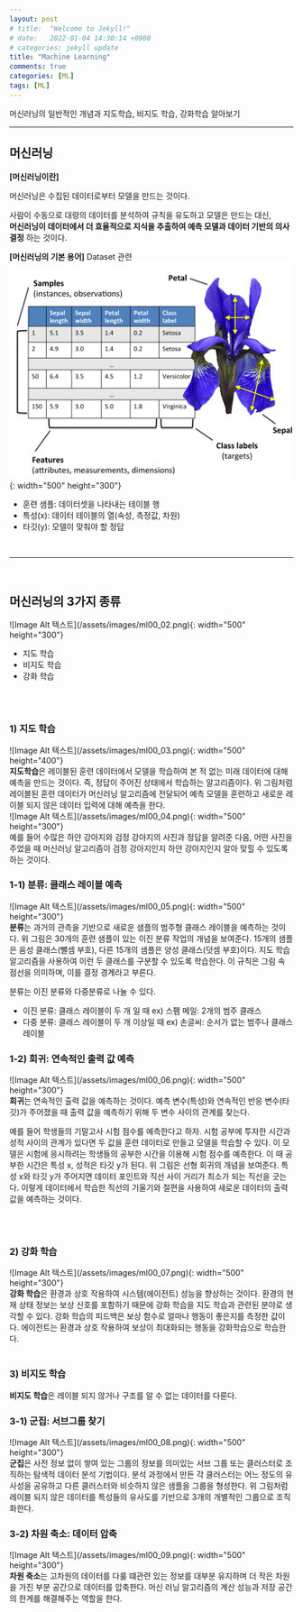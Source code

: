 ```yaml
---
layout: post
# title:  "Welcome to Jekyll!"
# date:   2022-01-04 14:30:14 +0900
# categories: jekyll update
title: "Machine Learning"
comments: true
categories: [ML]
tags: [ML]
---
```


머신러닝의 일반적인 개념과 지도학습, 비지도 학습, 강화학습 알아보기
<br>
<hr>

<h2>머신러닝</h2>
<b>[머신러닝이란]</b>

머신러닝은 수집된 데이터로부터 모델을 만드는 것이다. 

사람이 수동으로 대량의 데이터를 분석하여 규칙을 유도하고 모델은 만드는 대신, <br>
<b>머신러닝이 데이터에서 더 효율적으로 지식을 추출하여 예측 모델과 데이터 기반의 의사 결정</b>
하는 것이다.

<b>[머신러닝의 기본 용어]</b> Dataset 관련
<br>
![Image Alt 텍스트](/assets/images/ml00_01.png){: width="500" height="300"}
<ul>
  <li>훈련 샘플: 데이터셋을 나타내는 테이블 행</li>
  <li>특성(x): 데이터 테이블의 열(속성, 측정값, 차원)</li>
  <li>타깃(y): 모델이 맞춰야 할 정답</li>
</ul>
<br>
<hr>
<br>



<h2> 머신러닝의 3가지 종류 </h2>
![Image Alt 텍스트](/assets/images/ml00_02.png){: width="500" height="300"}
<ul>
  <li>지도 학습</li>
  <li>비지도 학습</li>
  <li>강화 학습</li>
</ul>

<br>
<br>
<h3> 1) 지도 학습 </h3>
![Image Alt 텍스트](/assets/images/ml00_03.png){: width="500" height="400"}

<br>
<b>지도학습</b>은 레이블된 훈련 데이터에서 모델을 학습하여 본 적 없는 미래 데이터에 대해 예측을 만드는 것이다. 즉, 정답이 주어진 상태에서 학습하는 알고리즘이다. 위 그림처럼 레이블된 훈련 데이터가
머신러닝 알고리즘에 전달되어 예측 모델을 훈련하고 새로운 레이블 되지 않은 데이터 입력에 대해
예측을 한다.
<br>
![Image Alt 텍스트](/assets/images/ml00_04.png){: width="500" height="300"}
<br>
예를 들어 수많은 하얀 강아지와 검정 강아지의 사진과 정답을 알려준 다음,
어떤 사진을 주었을 때 머신러닝 알고리즘이 검정 강아지인지 하얀 강아지인지
알아 맞힐 수 있도록 하는 것이다.

<h3>1-1) 분류: 클래스 레이블 예측</h3>
![Image Alt 텍스트](/assets/images/ml00_05.png){: width="500" height="300"}
<br>
<b>분류</b>는 과거의 관측을 기반으로 새로운 샘플의 범주형 클래스 레이블을 예측하는 것이다.
위 그림은 30개의 훈련 샘플이 있는 이진 분류 작업의 개념을 보여준다. 15개의 샘플은 음성 클래스(뺄셈 부호),
다른 15개의 샘플은 양성 클래스(덧셈 부호)이다. 지도 학습 알고리즘을 사용하여 이런 두 클래스를 구분할 수 있도록 학습한다.
이 규칙은 그림 속 점선을 의미하며, 이를 결정 경계라고 부른다.

분류는 이진 분류와 다중분류로 나눌 수 있다.
<ul>
  <li>이진 분류: 클래스 레이블이 두 개 일 때 ex) 스팸 메일: 2개의 범주 클래스</li>
  <li>다중 분류: 클래스 레이블이 두 개 이상일 때 ex) 손글씨: 순서가 없는 범주나 클래스 레이블</li>
</ul>

<h3>1-2) 회귀: 연속적인 출력 값 예측</h3>
![Image Alt 텍스트](/assets/images/ml00_06.png){: width="500" height="300"}
<br>
<b>회귀</b>는 연속적인 출력 값을 예측하는 것이다. 예측 변수(특성)와 연속적인 반응 변수(타깃)가 주어졌을 때
출력 값을 예측하기 위해 두 변수 사이의 관계를 찾는다. 

예를 들어 학생들의 기말고사 시험 점수를 예측한다고 하자. 시험 공부에 투자한 시간과 성적 사이의 관계가 있다면 두 값을 훈련 데이터로 만들고
모델을 학습할 수 있다. 이 모델은 시험에 응시하려는 학생들의 공부한 시간을 이용해 시험 점수를 예측한다. 이 때 공부한 시간은 특성 x, 성적은 타깃 y가 된다.
위 그림은 선형 회귀의 개념을 보여준다. 특성 x와 타깃 y가 주어지면 데이터 포인트와 직선 사이 거리가 최소가 되는 직선을 긋는다. 이렇게 데이터에서 학습한
직선의 기울기와 절편을 사용하여 새로운 데이터의 출력값을 예측하는 것이다.


<br>
<br>
<h3> 2) 강화 학습 </h3>
![Image Alt 텍스트](/assets/images/ml00_07.png){: width="500" height="300"}
<br>
<b>강화 학습</b>은 환경과 상호 작용하여 시스템(에이전트) 성능을 향상하는 것이다. 환경의 현재 상태 정보는 
보상 신호를 포함하기 때문에 강화 학습을 지도 학습과 관련된 분야로 생각할 수 있다. 강화 학습의 피드백은
보상 함수로 얼마나 행동이 좋은지를 측정한 값이다. 에이전트는 환경과 상호 작용하여 보상이 최대화되는 
행동을 강화학습으로 학습한다.


<br>
<br>
<h3> 3) 비지도 학습 </h3>
<b>비지도 학습</b>은 레이블 되지 않거나 구조를 알 수 없는 데이터를 다룬다. 
<h3>3-1) 군집: 서브그룹 찾기</h3>
![Image Alt 텍스트](/assets/images/ml00_08.png){: width="500" height="300"}
<br>
<b>군집</b>은 사전 정보 없이 쌓여 있는 그룹의 정보를 의미있는 서브 그룹 또는 클러스터로 조직하는
탐색적 데이터 분석 기법이다. 분석 과정에서 만든 각 클러스터는 어느 정도의 유사성을 공유하고 다른 클러스터와 
비슷하지 않은 샘플을 그룹을 형성한다. 위 그림처럼 레이블 되지 않은 데이터를 특성들의 유사도를 기반으로 3개의 
개별적인 그룹으로 조직화한다. 
<h3>3-2) 차원 축소: 데이터 압축</h3>
![Image Alt 텍스트](/assets/images/ml00_09.png){: width="500" height="300"}
<br>
<b>차원 축소</b>는 고차원의 데이터를 다룰 떄관련 있는 정보를 대부분 유지하며 더 작은 차원을 가진 부분 공간으로 데이터를 압축한다. 
머신 러닝 알고리즘의 계산 성능과 저장 공간의 한계를 해결해주는 역할을 한다. 
<!-- ![Image Alt 텍스트](/assets/images/ml00_10.png){: width="500" height="300"} -->






<!-- `목차`

`YEAR-MONTH-DAY-title.MARKUP`

Where `YEAR` is a four-digit number, `MONTH` and `DAY` are both two-digit numbers, and `MARKUP` is the file extension representing the format used in the file. After that, include the necessary front matter. Take a look at the source for this post to get an idea about how it works.

Jekyll also offers powerful support for code snippets:

{% highlight ruby %}
def print_hi(name)
  puts "Hi, #{name}"
end
print_hi('Tom')
#=> prints 'Hi, Tom' to STDOUT.
{% endhighlight %}

Check out the [Jekyll docs][jekyll-docs] for more info on how to get the most out of Jekyll. File all bugs/feature requests at [Jekyll’s GitHub repo][jekyll-gh]. If you have questions, you can ask them on [Jekyll Talk][jekyll-talk].

[jekyll-docs]: https://jekyllrb.com/docs/home
[jekyll-gh]:   https://github.com/jekyll/jekyll
[jekyll-talk]: https://talk.jekyllrb.com/ -->
